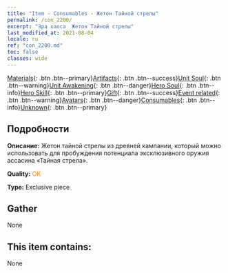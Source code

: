 ```yaml
---
title: "Item - Consumables - Жетон Тайной стрелы"
permalink: /con_2200/
excerpt: "Эра хаоса  Жетон Тайной стрелы"
last_modified_at: 2021-08-04
locale: ru
ref: "con_2200.md"
toc: false
classes: wide
---
```

 [Materials](/ItemsRU/){: .btn .btn--primary}[Artifacts](/ItemsRU/Artifacts/){: .btn .btn--success}[Unit Soul](/ItemsRU/UnitSoul/){: .btn .btn--warning}[Unit Awakening](/ItemsRU/UnitAwakening/){: .btn .btn--danger}[Hero Soul](/ItemsRU/HeroSoul/){: .btn .btn--info}[Hero Skill](/ItemsRU/HeroSkill/){: .btn .btn--primary}[Gift](/ItemsRU/Gift/){: .btn .btn--success}[Event related](/ItemsRU/Events/){: .btn .btn--warning}[Avatars](/ItemsRU/Avatars/){: .btn .btn--danger}[Consumables](/ItemsRU/Consumables/){: .btn .btn--info}[Unknown](/ItemsRU/Unknown/){: .btn .btn--primary}

## Подробности
 **Описание:** Жетон тайной стрелы из древней кампании, который можно использовать для пробуждения потенциала эксклюзивного оружия ассасина «Тайная стрела».

 **Quality:** <span style="color: #FF8C00">OK</span>

 **Type:** Exclusive piece

## Gather

  None

## This item contains:

  None

